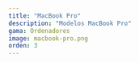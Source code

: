 ```yaml
---
title: "MacBook Pro"
description: "Modelos MacBook Pro"
gama: Ordenadores
image: macbook-pro.png
orden: 3
---
```

